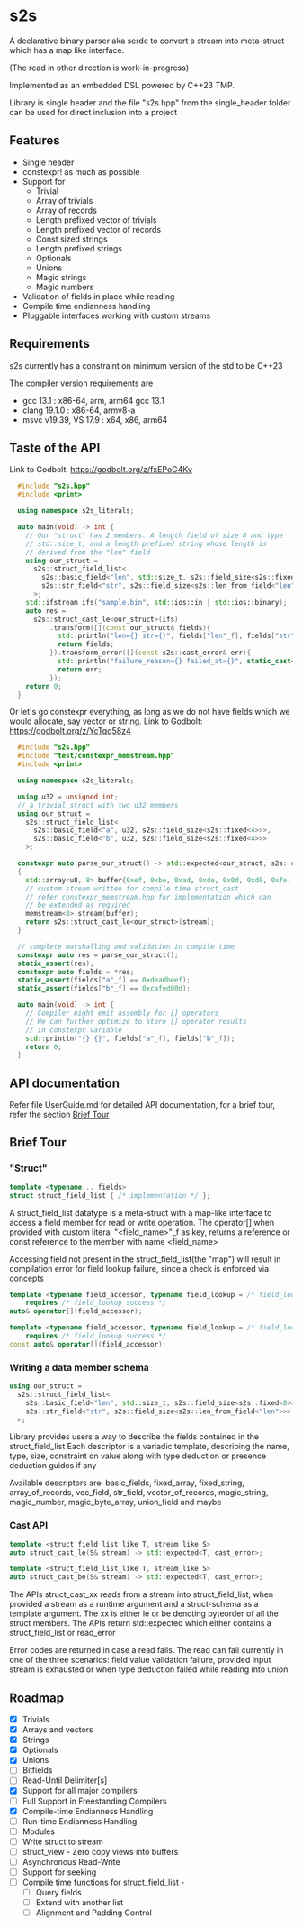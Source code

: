 
# s2s
A declarative binary parser aka serde to convert a stream into meta-struct which has a map like 
interface.

(The read in other direction is work-in-progress)

Implemented as an embedded DSL powered by C++23 TMP.

Library is single header and the file "s2s.hpp" from the single_header
folder can be used for direct inclusion into a project

## Features
* Single header
* constexpr! as much as possible
* Support for 
    * Trivial
    * Array of trivials 
    * Array of records 
    * Length prefixed vector of trivials
    * Length prefixed vector of records
    * Const sized strings
    * Length prefixed strings
    * Optionals
    * Unions
    * Magic strings
    * Magic numbers
* Validation of fields in place while reading
* Compile time endianness handling 
* Pluggable interfaces working with custom streams

## Requirements
s2s currently has a constraint on minimum version of the std to be C++23

The compiler version requirements are 
* gcc 13.1 : x86-64, arm, arm64 gcc 13.1
* clang 19.1.0 : x86-64, armv8-a
* msvc v19.39, VS 17.9 : x64, x86, arm64


## Taste of the API
Link to Godbolt: https://godbolt.org/z/fxEPoG4Kv
```cpp
  #include "s2s.hpp"
  #include <print>

  using namespace s2s_literals;

  auto main(void) -> int {
    // Our "struct" has 2 members. A length field of size 8 and type
    // std::size_t, and a length prefixed string whose length is 
    // derived from the "len" field
    using our_struct = 
      s2s::struct_field_list<
        s2s::basic_field<"len", std::size_t, s2s::field_size<s2s::fixed<8>>>,
        s2s::str_field<"str", s2s::field_size<s2s::len_from_field<"len">>>
      >;
    std::ifstream ifs("sample.bin", std::ios::in | std::ios::binary);
    auto res = 
      s2s::struct_cast_le<our_struct>(ifs)
          .transform([](const our_struct& fields){
            std::println("len={} str={}", fields["len"_f], fields["str"_f]);
            return fields;
          }).transform_error([](const s2s::cast_error& err){
            std::println("failure_reason={} failed_at={}", static_cast<int>(err.failure_reason), err.failed_at);
            return err;
          });
    return 0;
  }
```

Or let's go constexpr everything, as long as we do not have fields which we would
allocate, say vector or string. 
Link to Godbolt: https://godbolt.org/z/YcTqq58z4
```cpp
  #include "s2s.hpp"
  #include "test/constexpr_memstream.hpp"
  #include <print>

  using namespace s2s_literals;

  using u32 = unsigned int;
  // a trivial struct with two u32 members
  using our_struct =
    s2s::struct_field_list<
      s2s::basic_field<"a", u32, s2s::field_size<s2s::fixed<4>>>,
      s2s::basic_field<"b", u32, s2s::field_size<s2s::fixed<4>>>
    >;

  constexpr auto parse_our_struct() -> std::expected<our_struct, s2s::cast_error>
  {
    std::array<u8, 8> buffer{0xef, 0xbe, 0xad, 0xde, 0x0d, 0xd0, 0xfe, 0xca};
    // custom stream written for compile time struct_cast
    // refer constexpr_memstream.hpp for implementation which can 
    // be extended as required
    memstream<8> stream(buffer);
    return s2s::struct_cast_le<our_struct>(stream);
  }

  // complete marshalling and validation in compile time
  constexpr auto res = parse_our_struct();
  static_assert(res);
  constexpr auto fields = *res;
  static_assert(fields["a"_f] == 0xdeadbeef);
  static_assert(fields["b"_f] == 0xcafed00d);

  auto main(void) -> int {
    // Compiler might emit assembly for [] operators
    // We can further optimize to store [] operator results
    // in constexpr variable
    std::println("{} {}", fields["a"_f], fields["b"_f]);
    return 0;
  }
```

## API documentation
Refer file UserGuide.md for detailed API documentation, for a brief 
tour, refer the section [Brief Tour](#Brief-Tour)

## Brief Tour
### "Struct"
```cpp
template <typename... fields>
struct struct_field_list { /* implementation */ };
```
A struct_field_list datatype is a meta-struct with a map-like interface to access
a field member for read or write operation. The operator[] when provided with 
custom literal "<field_name>"_f as key, returns a reference or const reference 
to the member with name <field_name>

Accessing field not present in the struct_field_list(the "map") will result
in compilation error for field lookup failure, since a check is enforced via concepts 

```cpp
template <typename field_accessor, typename field_lookup = /* field_lookup metafunction */>
    requires /* field_lookup success */
auto& operator[](field_accessor);

template <typename field_accessor, typename field_lookup = /* field_lookup metafunction */>
    requires /* field_lookup success */
const auto& operator[](field_accessor);
```

### Writing a data member schema
```cpp
using our_struct = 
  s2s::struct_field_list<
    s2s::basic_field<"len", std::size_t, s2s::field_size<s2s::fixed<8>>>,
    s2s::str_field<"str", s2s::field_size<s2s::len_from_field<"len">>>
  >;
```
Library provides users a way to describe the fields contained in the struct_field_list
Each descriptor is a variadic template, describing the name, type, size, constraint on 
value along with type deduction or presence deduction guides if any

Available descriptors are: basic_fields, fixed_array, fixed_string, 
array_of_records, vec_field, str_field, vector_of_records,
magic_string, magic_number, magic_byte_array, union_field and maybe

### Cast API
```cpp
template <struct_field_list_like T, stream_like S>
auto struct_cast_le(S& stream) -> std::expected<T, cast_error>;

template <struct_field_list_like T, stream_like S>
auto struct_cast_be(S& stream) -> std::expected<T, cast_error>;
```
The APIs struct_cast_xx reads from a stream into struct_field_list, when 
provided a stream as a runtime argument and a struct-schema as a template argument. 
The xx is either le or be denoting byteorder of all the struct members.
The APIs return std::expected which either contains a struct_field_list or read_error

Error codes are returned in case a read fails. The read can fail 
currently in one of the three scenarios: field value validation failure,
provided input stream is exhausted or when type deduction failed while reading into union


## Roadmap
- [x] Trivials
- [x] Arrays and vectors
- [x] Strings
- [x] Optionals
- [x] Unions
- [ ] Bitfields
- [ ] Read-Until Delimiter[s]
- [x] Support for all major compilers
- [ ] Full Support in Freestanding Compilers
- [x] Compile-time Endianness Handling
- [ ] Run-time Endianness Handling
- [ ] Modules
- [ ] Write struct to stream
- [ ] struct_view - Zero copy views into buffers
- [ ] Asynchronous Read-Write
- [ ] Support for seeking
- [ ] Compile time functions for struct_field_list - 
    - [ ] Query fields
    - [ ] Extend with another list
    - [ ] Alignment and Padding Control
